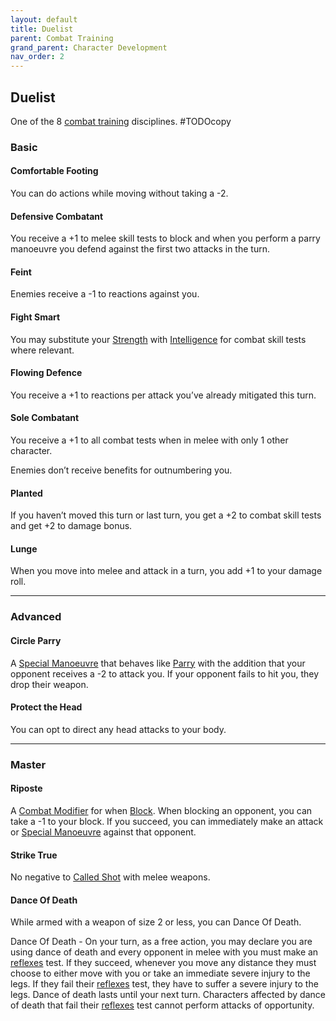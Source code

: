 ```yaml
---
layout: default
title: Duelist
parent: Combat Training
grand_parent: Character Development
nav_order: 2
---
```

## Duelist
One of the 8 [combat training](Combat-Training) disciplines.
#TODOcopy 

### Basic

#### Comfortable Footing
You can do actions while moving without taking a -2.

#### Defensive Combatant
You receive a +1 to melee skill tests to block and when you perform a parry manoeuvre you defend against the first two attacks in the turn.

#### Feint
Enemies receive a -1 to reactions against you.

#### Fight Smart
You may substitute your [Strength](Strength) with [Intelligence](Intelligence) for combat skill tests where relevant.

#### Flowing Defence
You receive a +1 to reactions per attack you’ve already mitigated this turn.

#### Sole Combatant
You receive a +1 to all combat tests when in melee with only 1 other character.

Enemies don’t receive benefits for outnumbering you.

#### Planted
If you haven’t moved this turn or last turn, you get a +2 to combat skill tests and get +2 to damage bonus.

#### Lunge
When you move into melee and attack in a turn, you add +1 to your damage roll.

---
### Advanced

#### Circle Parry
A [Special Manoeuvre](Combat#Special%20Manoeuvres) that behaves like [Parry](Combat#Parry) with the addition that your opponent receives a -2 to attack you. If your opponent fails to hit you, they drop their weapon.

#### Protect the Head
You can opt to direct any head attacks to your body.

---

### Master

#### Riposte
A [Combat Modifier](Combat#Combat%20Modifiers) for when [Block](Combat#Block). When blocking an opponent, you can take a -1 to your block. If you succeed, you can immediately make an attack or [Special Manoeuvre](Combat#Special%20Manoeuvres) against that opponent.

#### Strike True
No negative to [Called Shot](Combat#Called%20Shot) with melee weapons.

#### Dance Of Death
While armed with a weapon of size 2 or less, you can Dance Of Death.

Dance Of Death - On your turn, as a free action, you may declare you are using dance of death and every opponent in melee with you must make an [reflexes](Agility#Reflexes) test. If they succeed, whenever you move any distance they must choose to either move with you or take an immediate severe injury to the legs. If they fail their [reflexes](Agility#Reflexes) test, they have to suffer a severe injury to the legs. Dance of death lasts until your next turn. Characters affected by dance of death that fail their [reflexes](Agility#Reflexes) test cannot perform attacks of opportunity.